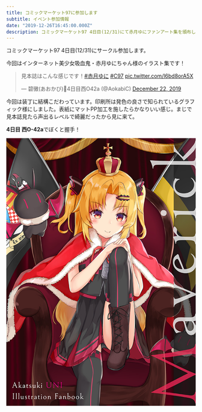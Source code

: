 ```yaml
---
title: コミックマーケット97に参加します
subtitle: イベント参加情報
date: "2019-12-26T16:45:00.000Z"
description: コミックマーケット97 4日目(12/31)にて赤月ゆにファンアート集を頒布します。
---
```


コミックマーケット97 4日目(12/31)にサークル参加します。

今回はインターネット美少女吸血鬼・赤月ゆにちゃん様のイラスト集です！

<blockquote class="twitter-tweet"><p lang="ja" dir="ltr">見本誌はこんな感じです！<a href="https://twitter.com/hashtag/%E8%B5%A4%E6%9C%88%E3%82%86%E3%81%AB?src=hash&amp;ref_src=twsrc%5Etfw">#赤月ゆに</a> <a href="https://twitter.com/hashtag/C97?src=hash&amp;ref_src=twsrc%5Etfw">#C97</a> <a href="https://t.co/l6bd8orA5X">pic.twitter.com/l6bd8orA5X</a></p>&mdash; 碧黴(あおかび)🦇4日目西O42a (@AokabiC) <a href="https://twitter.com/AokabiC/status/1208705625300992001?ref_src=twsrc%5Etfw">December 22, 2019</a></blockquote> <script async src="https://platform.twitter.com/widgets.js" charset="utf-8"></script>

今回は装丁に結構こだわっています。印刷所は発色の良さで知られているグラフィック様にしました。表紙にマットPP加工を施したらかなりいい感じ。まじで見本誌見たら声出るレベルで綺麗だったから見に来て。


**4日目 西O-42a**でぼくと握手！

![表紙](cover.jpg)